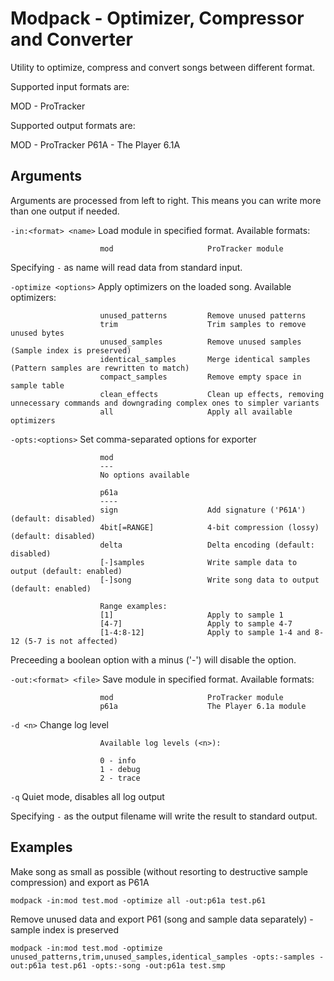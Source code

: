 Modpack - Optimizer, Compressor and Converter
==================================

Utility to optimize, compress and convert songs between different format.

Supported input formats are:

MOD - ProTracker

Supported output formats are:

MOD - ProTracker
P61A - The Player 6.1A

Arguments
---------

Arguments are processed from left to right. This means you can write more than one output if needed.

`-in:<format> <name>`   Load module in specified format. Available formats:

                        mod                     ProTracker module

Specifying `-` as name will read data from standard input.

`-optimize <options>`   Apply optimizers on the loaded song. Available optimizers:

                        unused_patterns         Remove unused patterns
                        trim                    Trim samples to remove unused bytes
                        unused_samples          Remove unused samples (Sample index is preserved)
                        identical_samples       Merge identical samples (Pattern samples are rewritten to match)
                        compact_samples         Remove empty space in sample table
                        clean_effects           Clean up effects, removing unnecessary commands and downgrading complex ones to simpler variants
                        all                     Apply all available optimizers

`-opts:<options>`       Set comma-separated options for exporter

                        mod
                        ---
                        No options available

                        p61a
                        ----
                        sign                    Add signature ('P61A') (default: disabled)
                        4bit[=RANGE]            4-bit compression (lossy) (default: disabled)
                        delta                   Delta encoding (default: disabled)
                        [-]samples              Write sample data to output (default: enabled)
                        [-]song                 Write song data to output (default: enabled)

                        Range examples:
                        [1]                     Apply to sample 1 
                        [4-7]                   Apply to sample 4-7
                        [1-4:8-12]              Apply to sample 1-4 and 8-12 (5-7 is not affected)

Preceeding a boolean option with a minus ('-') will disable the option.

`-out:<format> <file>`  Save module in specified format. Available formats:

                        mod                     ProTracker module
                        p61a                    The Player 6.1a module

`-d <n>`                Change log level

                        Available log levels (<n>):
                        
                        0 - info
                        1 - debug
                        2 - trace

`-q`                    Quiet mode, disables all log output

Specifying `-` as the output filename will write the result to standard output.

Examples
--------

Make song as small as possible (without resorting to destructive sample compression) and export as P61A
```
modpack -in:mod test.mod -optimize all -out:p61a test.p61
```

Remove unused data and export P61 (song and sample data separately) - sample index is preserved

```
modpack -in:mod test.mod -optimize unused_patterns,trim,unused_samples,identical_samples -opts:-samples -out:p61a test.p61 -opts:-song -out:p61a test.smp
```
